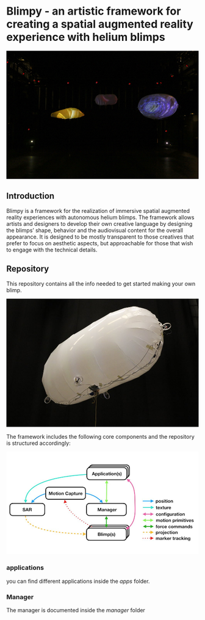 # Blimpy - an artistic framework for creating a spatial augmented reality experience with helium blimps

![alt text](assets/pix/Space.jpg)

## Introduction

Blimpy is a framework for the realization of immersive spatial augmented reality experiences with autonomous helium blimps. The framework allows artists and designers to develop their own creative language by designing the blimps’ shape, behavior and the audiovisual content for the overall appearance. It is designed to be mostly transparent to those creatives that prefer to focus on aesthetic aspects, but approachable for those that wish to engage with the technical details.

## Repository

This repository contains all the info needed to get started making your own blimp.

![alt text](assets/pix/Blimp.jpg)

The framework includes the following core components and the repository is structured accordingly:

![alt text](assets/pix/CoreSystemDataFlow.jpg)

### applications
you can find different applications inside the *apps* folder.

### Manager
The manager is documented inside the *manager* folder
